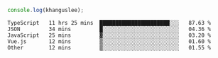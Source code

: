 ```js
console.log(khanguslee);
```

<!--START_SECTION:waka-->
```text
TypeScript   11 hrs 25 mins  ██████████████████████░░░   87.63 % 
JSON         34 mins         █░░░░░░░░░░░░░░░░░░░░░░░░   04.36 % 
JavaScript   25 mins         ▓░░░░░░░░░░░░░░░░░░░░░░░░   03.20 % 
Vue.js       12 mins         ▒░░░░░░░░░░░░░░░░░░░░░░░░   01.60 % 
Other        12 mins         ▒░░░░░░░░░░░░░░░░░░░░░░░░   01.55 % 
```
<!--END_SECTION:waka-->

<!--
**khanguslee/khanguslee** is a ✨ _special_ ✨ repository because its `README.md` (this file) appears on your GitHub profile.

Here are some ideas to get you started:

- 🔭 I’m currently working on ...
- 🌱 I’m currently learning ...
- 👯 I’m looking to collaborate on ...
- 🤔 I’m looking for help with ...
- 💬 Ask me about ...
- 📫 How to reach me: ...
- 😄 Pronouns: ...
- ⚡ Fun fact: ...
-->
